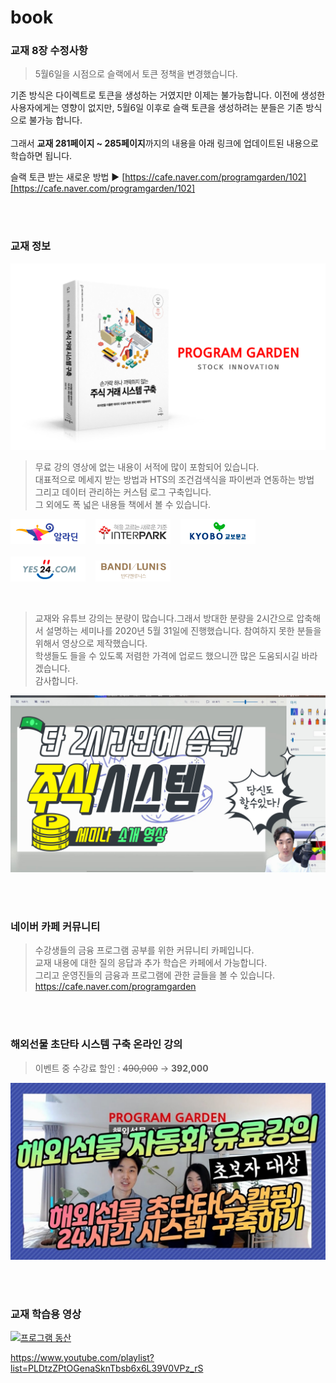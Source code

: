 # book
### 교재 8장 수정사항
>5월6일을 시점으로 슬랙에서 토큰 정책을 변경했습니다.<br>

기존 방식은 다이렉트로 토큰을 생성하는 거였지만 이제는 불가능합니다. 이전에 생성한 사용자에게는 영향이 없지만, 5월6일 이후로 슬랙 토큰을 생성하려는 분들은 기존 방식으로 불가능 합니다.
<br><br>그래서 **교재 281페이지 ~ 285페이지**까지의 내용을 아래 링크에 업데이트된 내용으로 학습하면 됩니다.

슬랙 토큰 받는 새로운 방법 ▶ [https://cafe.naver.com/programgarden/102][https://cafe.naver.com/programgarden/102]

<br>
<br>

### 교재 정보 
[![주식 거래 시스템 구축](images/banner_2.png)](http://wikibook.co.kr/pystock/)

>무료 강의 영상에 없는 내용이 서적에 많이 포함되어 있습니다.  
대표적으로 메세지 받는 방법과 HTS의 조건검색식을 파이썬과 연동하는 방법  
그리고 데이터 관리하는 커스텀 로그 구축입니다.  
그 외에도 폭 넓은 내용들 책에서 볼 수 있습니다.  

[![알라딘](images/aladin.png)](http://aladin.kr/p/7NIXc)
&nbsp;&nbsp;
[![인터파크](images/interpark.png)](http://inpk.kr/r5L3)
&nbsp;&nbsp;
[![교보문고](images/kyobo.png)](http://www.kyobobook.co.kr/product/detailViewKor.laf?ejkGb=KOR&mallGb=KOR&barcode=9791158392024&orderClick=LAG&Kc=)
<br><br>
[![yes24](images/yes24.png)](http://www.yes24.com/Product/Goods/89999945)
&nbsp;&nbsp;
[![반디앤루니스](images/bandi.png)](http://www.bandinlunis.com/front/product/detailProduct.do?prodId=4332846)

<br>

>교재와 유튜브 강의는 분량이 많습니다.그래서 방대한 분량을 2시간으로 압축해서 설명하는 세미나를 2020년 5월 31일에 진행했습니다. 참여하지 못한 분들을 위해서 영상으로 제작했습니다.<br>
학생들도 들을 수 있도록 저렴한 가격에 업로드 했으니깐 많은 도움되시길 바라겠습니다.<br>
감사합니다.

[![주식시스템세미나](images/bookconcert.png)](https://vimeo.com/ondemand/openapi)


<br><br>

### 네이버 카페 커뮤니티

>수강생들의 금융 프로그램 공부를 위한 커뮤니티 카페입니다.<br>
교재 내용에 대한 질의 응답과 추가 학습은 카페에서 가능합니다.<br>
그리고 운영진들의 금융과 프로그램에 관한 글들을 볼 수 있습니다.<br>
https://cafe.naver.com/programgarden

<br><br>

### 해외선물 초단타 시스템 구축 온라인 강의
>이벤트 중 수강료 할인 : ~~490,000~~ → **392,000** 
>
[![해외선물초단타](images/future2.png)](https://vimeo.com/ondemand/programgarden)


<br><br>

### 교재 학습용 영상

[![프로그램 동산](https://img.youtube.com/vi/8D8XhhVGruM/0.jpg)](https://youtu.be/8D8XhhVGruM=0s)

https://www.youtube.com/playlist?list=PLDtzZPtOGenaSknTbsb6x6L39V0VPz_rS
<br><br><br>


[https://cafe.naver.com/programgarden/102]: https://cafe.naver.com/programgarden/102